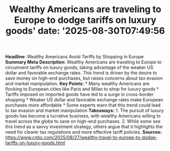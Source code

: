 ﻿---
title: "Wealthy Americans are traveling to Europe to dodge tariffs on luxury goods'
date: '2025-08-30T07:49:56"
category: "Markets"
summary: ""
slug: "wealthy americans are traveling to europe to dodge tariffs o"
source_urls:
  - "https://www.cnbc.com/2025/08/27/wealthy-travel-to-europe-to-dodge-tariffs-on-luxury-goods.html"
seo:
  title: "Wealthy Americans are traveling to Europe to dodge tariffs on luxury goods | Hash n Hedge'
  description: '"
  keywords: ["news", "markets", "brief"]
---
**Headline**: Wealthy Americans Avoid Tariffs by Shopping in Europe  **Summary Meta Description**: Wealthy Americans are traveling to Europe to circumvent tariffs on luxury goods, taking advantage of the weaker US dollar and favorable exchange rates. This trend is driven by the desire to save money on high-end purchases, but raises concerns about tax evasion and market manipulation.  **Key Points:**  * Many wealthy Americans are flocking to European cities like Paris and Milan to shop for luxury goods * Tariffs imposed on imported goods have led to a surge in cross-border shopping * Weaker US dollar and favorable exchange rates make European purchases more affordable * Some experts warn that this trend could lead to tax evasion and market manipulation  **Takeaways:**  1. The pursuit of luxury goods has become a lucrative business, with wealthy Americans willing to travel across the globe to save on high-end purchases. 2. While some see this trend as a savvy investment strategy, others argue that it highlights the need for clearer tax regulations and more effective tariff policies.  **Sources:**  https://www.cnbc.com/2025/08/27/wealthy-travel-to-europe-to-dodge-tariffs-on-luxury-goods.html 

